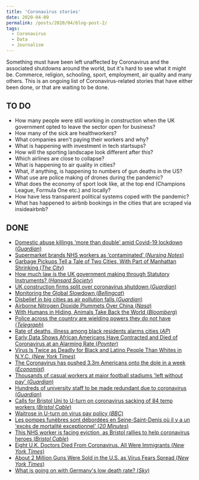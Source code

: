 ```yaml
---
title: 'Coronavirus stories'
date: 2020-04-09
permalink: /posts/2020/04/blog-post-2/
tags:
  - Coronavirus
  - Data
  - Journalism
---
```


Something must have been left unaffected by Coronavirus and the associated shutdowns around the world, but it's hard to see what it might be. Commerce, religion, schooling, sport, employment, air quality and many others. This is an ongoing list of Coronavirus-related stories that have either been done, or that are waiting to be done.

## TO DO

- How many people were still working in construction when the UK government opted to leave the sector open for business?
- How many of the sick are healthworkers?
- What companies aren't paying their workers and why?
- What is happening with investment in tech startsups?
- How will the sporting landscape look different after this?
- Which airlines are close to collapse?
- What is happening to air quality in cities?
- What, if anything, is happening to numbers of gun deaths in the US?
- What use are police making of drones during the pandemic?
- What does the economy of sport look like, at the top end (Champions League, Formula One etc.) and locally?
- How have less transparent political systems coped with the pandemic?
- What has happened to airbnb bookings in the cities that are scraped via insideairbnb?

## DONE

- [Domestic abuse killings 'more than double' amid Covid-19 lockdown (*Guardian*)](https://www.theguardian.com/society/2020/apr/15/domestic-abuse-killings-more-than-double-amid-covid-19-lockdown)
- [Supermarket brands NHS workers as ‘contaminated’ (*Nursing Notes*)](https://nursingnotes.co.uk/news/supermarket-brands-nhs-workers-contaminated/)
- [Garbage Pickups Tell a Tale of Two Cities, With Part of Manhattan Shrinking (*The City*)](https://thecity.nyc/2020/04/garbage-pickups-tell-tale-of-two-cities-as-manhattan-shrinks.html)
- [How much law is the UK government making through Statutory Instruments? (*Hansard Society*)](https://www.hansardsociety.org.uk/publications/data/coronavirus-statutory-instruments-dashboard)
- [UK construction firms split over coronavirus shutdown (*Guardian*)](https://www.theguardian.com/business/2020/mar/25/uk-construction-firms-split-over-coronavirus-shutdown)
- [Monitoring the Global Slowdown (*Bellingcat*)](https://www.bellingcat.com/news/2020/04/10/covid-19-monitoring-the-global-slowdown/)
- [Disbelief in big cities as air pollution falls (*Guardian*)](https://www.theguardian.com/environment/2020/apr/11/positively-alpine-disbelief-air-pollution-falls-lockdown-coronavirus)
- [Airborne Nitrogen Dioxide Plummets Over China (*Nasa*)](https://earthobservatory.nasa.gov/images/146362/airborne-nitrogen-dioxide-plummets-over-china)
- [With Humans in Hiding, Animals Take Back the World (*Bloomberg*)](https://www.bloomberg.com/news/photo-essays/2020-04-08/with-humans-in-hiding-animals-take-back-the-pandemic-world)
- [Police across the country are wielding powers they do not have (*Telegraph*)](https://www.telegraph.co.uk/news/2020/04/05/police-across-country-using-powers-do-not-have-vanishingly/)
- [Rate of deaths, illness among black residents alarms cities (*AP*)](https://apnews.com/1862bf401d6aad1d182e0bd967488c90)
- [Early Data Shows African Americans Have Contracted and Died of Coronavirus at an Alarming Rate (*Poynter*)](https://www.propublica.org/article/early-data-shows-african-americans-have-contracted-and-died-of-coronavirus-at-an-alarming-rate)
- [Virus Is Twice as Deadly for Black and Latino People Than Whites in N.Y.C. (*New York Times*)](https://www.nytimes.com/2020/04/08/nyregion/coronavirus-race-deaths.html)
- [The Coronavirus has pushed 3.3m Americans onto the dole in a week (*Economist*)](https://www.economist.com/graphic-detail/2020/03/26/the-coronavirus-has-pushed-33m-american-workers-onto-the-dole-in-a-week)
- [Thousands of casual workers at major football stadiums 'left without pay' (*Guardian*)](https://www.theguardian.com/football/2020/apr/05/thousands-of-casual-workers-at-major-football-stadiums-left-without-pay)
- [Hundreds of university staff to be made redundant due to coronavirus (*Guardian*)](https://www.theguardian.com/education/2020/apr/02/hundreds-of-university-staff-made-redundant-due-to-coronavirus)
- [Calls for Bristol Uni to U-turn on coronavirus sacking of 84 temp workers (*Bristol Cable*)](https://thebristolcable.org/2020/04/calls-for-bristol-university-u-turn-on-coronavirus-temp-staff-dismissals/)
- [Waitrose in U-turn on virus pay policy (*BBC*)](https://www.bbc.co.uk/news/business-52191147)
- [Les pompes funèbres sont débordées en Seine-Saint-Denis où il y a un 'excès de mortalité exceptionnel' (*20 Minutes*)](https://www.20minutes.fr/magazine/2754319-20200403-coronavirus-pompes-funebres-debordees-seine-saint-denis-o-exces-mortalite-exceptionnel)
- [This NHS worker is facing eviction, as Bristol rallies to help coronavirus heroes  (*Bristol Cable*)](https://thebristolcable.org/2020/03/coronavirus-bristol-nhs-workers-struggling-with-housing/)
- [Eight U.K. Doctors Died From Coronavirus. All Were Immigrants (*New York Times*)](https://www.nytimes.com/2020/04/08/world/europe/coronavirus-doctors-immigrants.html)
- [About 2 Million Guns Were Sold in the U.S. as Virus Fears Spread (*New York Times*)](https://www.nytimes.com/interactive/2020/04/01/business/coronavirus-gun-sales.html)
- [What is going on with Germany's low death rate? (*Sky*)](https://news.sky.com/story/coronavirus-why-germany-has-such-a-low-covid-19-death-rate-11964051)





